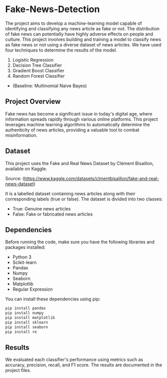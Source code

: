 # Fake-News-Detection

The project aims to develop a machine-learning model capable of identifying and classifying any news article as fake or not. The distribution of fake news can potentially have highly adverse effects on people and culture. This project involves building and training a model to classify news as fake news or not using a diverse dataset of news articles. We have used four techniques to determine the results of the model.

1. Logistic Regression
2. Decision Tree Classifier
3. Gradient Boost Classifier
4. Random Forest Classifier
- (Baseline: Multinomial Naive Bayes)

## Project Overview
 
 Fake news has become a significant issue in today's digital age, where information spreads rapidly through various online platforms. This project leverages machine learning algorithms to automatically determine the authenticity of news articles, providing a valuable tool to combat misinformation.
 
 ## Dataset
 This project uses the Fake and Real News Dataset by Clément Bisaillon, available on Kaggle.

Source: (https://www.kaggle.com/datasets/clmentbisaillon/fake-and-real-news-dataset)

It is a labelled dataset containing news articles along with their corresponding labels (true or false). The dataset is divided into two classes:
 - True: Genuine news articles
 - False: Fake or fabricated news articles

## Dependencies
 
 Before running the code, make sure you have the following libraries and packages installed:
 
 - Python 3
 - Scikit-learn
 - Pandas
 - Numpy
 - Seaborn
 - Matplotlib
 - Regular Expression
 
 You can install these dependencies using pip:
 
 ```bash
 pip install pandas
 pip install numpy
 pip install matplotlib
 pip install sklearn
 pip install seaborn 
 pip install re 
 ```

## Results
 
 We evaluated each classifier's performance using metrics such as accuracy, precision, recall, and F1 score. The results are documented in the project files.
